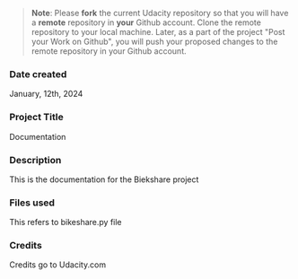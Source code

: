 >**Note**: Please **fork** the current Udacity repository so that you will have a **remote** repository in **your** Github account. Clone the remote repository to your local machine. Later, as a part of the project "Post your Work on Github", you will push your proposed changes to the remote repository in your Github account.

### Date created
January, 12th, 2024

### Project Title
Documentation

### Description
This is the documentation for the Biekshare project

### Files used
This refers to bikeshare.py file

### Credits
Credits go to Udacity.com

